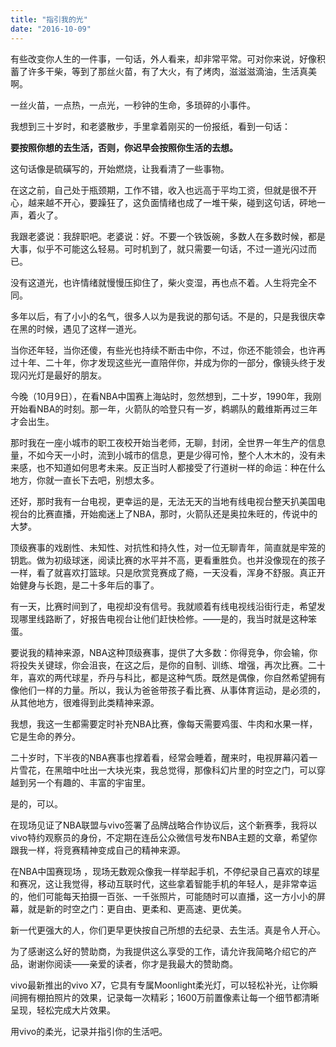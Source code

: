 ```yaml
---
title: "指引我的光"
date: "2016-10-09"
---
```


有些改变你人生的一件事，一句话，外人看来，却非常平常。可对你来说，好像积蓄了许多干柴，等到了那丝火苗，有了大火，有了烤肉，滋滋滋滴油，生活真美啊。

一丝火苗，一点热，一点光，一秒钟的生命，多琐碎的小事件。

我想到三十岁时，和老婆散步，手里拿着刚买的一份报纸，看到一句话：

**要按照你想的去生活，否则，你迟早会按照你生活的去想。**

这句话像是硫磺写的，开始燃烧，让我看清了一些事物。

在这之前，自己处于瓶颈期，工作不错，收入也远高于平均工资，但就是很不开心，越来越不开心，要躁狂了，这负面情绪也成了一堆干柴，碰到这句话，砰地一声，着火了。

我跟老婆说：我辞职吧。老婆说：好。不要一个铁饭碗，多数人在多数时候，都是大事，似乎不可能这么轻易。可时机到了，就只需要一句话，不过一道光闪过而已。

没有这道光，也许情绪就慢慢压抑住了，柴火变湿，再也点不着。人生将完全不同。

多年以后，有了小小的名气，很多人以为是我说的那句话。不是的，只是我很庆幸在黑的时候，遇见了这样一道光。  

当你还年轻，当你还傻，有些光也持续不断击中你，不过，你还不能领会，也许再过十年、二十年，你才发现这些光一直陪伴你，并成为你的一部分，像镜头终于发现闪光灯是最好的朋友。

今晚（10月9日），在看NBA中国赛上海站时，忽然想到，二十岁，1990年，我刚开始看NBA的时刻。那一年，火箭队的哈登只有一岁，鹈鹕队的戴维斯再过三年才会出生。

那时我在一座小城市的职工夜校开始当老师，无聊，封闭，全世界一年生产的信息量，不如今天一小时，流到小城市的信息，更是少得可怜，整个人木木的，没有未来感，也不知道如何思考未来。反正当时人都接受了行道树一样的命运：种在什么地方，你就一直长下去吧，别想太多。  

还好，那时我有一台电视，更幸运的是，无法无天的当地有线电视台整天扒美国电视台的比赛直播，开始痴迷上了NBA，那时，火箭队还是奥拉朱旺的，传说中的大梦。  

顶级赛事的戏剧性、未知性、对抗性和持久性，对一位无聊青年，简直就是牢笼的钥匙。做为初级球迷，阅读比赛的水平并不高，更看重胜负。也并没像现在的孩子一样，看了就喜欢打篮球。只是欣赏竞赛成了瘾，一天没看，浑身不舒服。真正开始健身与长跑，是二十多年后的事了。

有一天，比赛时间到了，电视却没有信号。我就顺着有线电视线沿街行走，希望发现哪里线路断了，好报告电视台让他们赶快检修。——是的，我当时就是这种笨蛋。

要说我的精神来源，NBA这种顶级赛事，提供了大多数：你得竞争，你会输，你将投失关键球，你会沮丧，在这之后，是你的自制、训练、增强，再次比赛。二十年，喜欢的两代球星，乔丹与科比，都是这种气质。既然是偶像，你自然希望拥有像他们一样的力量。所以，我认为爸爸带孩子看比赛、从事体育运动，是必须的，从其他地方，很难得到此类精神来源。

我想，我这一生都需要定时补充NBA比赛，像每天需要鸡蛋、牛肉和水果一样，它是生命的养分。

二十岁时，下半夜的NBA赛事也撑着看，经常会睡着，醒来时，电视屏幕闪着一片雪花，在黑暗中吐出一大块光束，我总觉得，那像科幻片里的时空之门，可以穿越到另一个有趣的、丰富的宇宙里。

是的，可以。

  

在现场见证了NBA联盟与vivo签署了品牌战略合作协议后，这个新赛季，我将以vivo特约观察员的身份，不定期在连岳公众微信号发布NBA主题的文章，希望你跟我一样，将竞赛精神变成自己的精神来源。

  

在NBA中国赛现场 ，现场无数观众像我一样举起手机，不停纪录自己喜欢的球星和赛况，这让我觉得，移动互联时代，这些拿着智能手机的年轻人，是非常幸运的，他们可能每天拍摄一百张、一千张照片，可能随时可以直播，这一方小小的屏幕，就是新的时空之门：更自由、更柔和、更高速、更优美。

新一代更强大的人，你们更早更快按自己所想的去纪录、去生活。真是令人开心。

为了感谢这么好的赞助商，为我提供这么享受的工作，请允许我简略介绍它的产品，谢谢你阅读——亲爱的读者，你才是我最大的赞助商。

vivo最新推出的vivo X7，它具有专属Moonlight柔光灯，可以轻松补光，让你瞬间拥有棚拍照片的效果，记录每一次精彩；1600万前置像素让每一个细节都清晰呈现，轻松完成大片效果。

用vivo的柔光，记录并指引你的生活吧。
